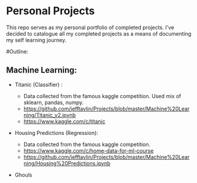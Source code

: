 # Personal Projects

This repo serves as my personal portfolio of completed projects. I've decided to catalogue all my completed projects as a means of documenting my self learning journey.


#Outline:

## Machine Learning:

- Titanic (Classifier) :
  - Data collected from the famous kaggle competition. Used mix of sklearn, pandas, numpy.
  - https://github.com/jefftavlin/Projects/blob/master/Machine%20Learning/Titanic_v2.ipynb
  - https://www.kaggle.com/c/titanic
  
- Housing Predictions (Regression):
  - Data collected from the famous kaggle competition.
  - https://www.kaggle.com/c/home-data-for-ml-course
  - https://github.com/jefftavlin/Projects/blob/master/Machine%20Learning/Housing%20Predictions.ipynb

- Ghouls 
